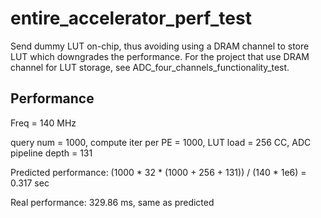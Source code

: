 # entire_accelerator_perf_test

Send dummy LUT on-chip, thus avoiding using a DRAM channel to store LUT which downgrades the performance. For the project that use DRAM channel for LUT storage, see ADC_four_channels_functionality_test.

## Performance

Freq = 140 MHz

query num = 1000, compute iter per PE = 1000, LUT load = 256 CC, ADC pipeline depth = 131

Predicted performance: (1000 * 32 * (1000 + 256 + 131)) / (140 * 1e6) = 0.317 sec

Real performance: 329.86 ms, same as predicted